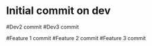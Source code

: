 # Initial commit on dev

#Dev2 commit
#Dev3 commit

#Feature 1 commit
#Feature 2 commit
#Feature 3 commit
